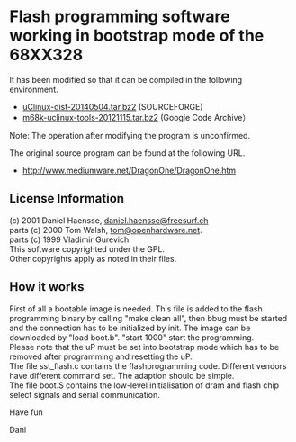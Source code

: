# Flash programming software working in bootstrap mode of the 68XX328

It has been modified so that it can be compiled in the following environment.

* [uClinux-dist-20140504.tar.bz2](https://sourceforge.net/projects/uclinux/files/uClinux%20Stable/dist-20140504/uClinux-dist-20140504.tar.bz2/download) (SOURCEFORGE)
* [m68k-uclinux-tools-20121115.tar.bz2](https://code.google.com/archive/p/m68k/downloads) (Google Code Archive）

Note: The operation after modifying the program is unconfirmed.

The original source program can be found at the following URL.
* http://www.mediumware.net/DragonOne/DragonOne.htm

## License Information
(c) 2001 Daniel Haensse, daniel.haensse@freesurf.ch  
parts (c) 2000 Tom Walsh, tom@openhardware.net.  
parts (c) 1999 Vladimir Gurevich  
This software copyrighted under the GPL.  
Other copyrights apply as noted in their files.  

## How it works
First of all a bootable image is needed. This file is added to the flash programming binary by calling "make clean all", then bbug must be started and the connection has to be initialized by init. The image can be downloaded by "load boot.b". "start 1000" start the programming.  
Please note that the uP must be set into bootstrap mode which has to be removed after programming and resetting the uP.  
The file sst_flash.c contains the flashprogramming code. Different vendors have different command set. The adaption should be simple.  
The file boot.S contains the low-level initialisation of dram and flash chip select signals and serial communication.  

Have fun

Dani